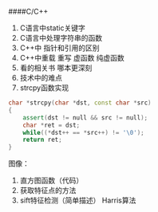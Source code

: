 ####C/C++

1. C语言中static关键字
2. C语言中处理字符串的函数
3. C++中 指针和引用的区别
4. C++中重载 重写 虚函数 纯虚函数
5. 看的相关书 哪本更深刻
6. 技术中的难点
7. strcpy函数实现
```C++
char *strcpy(char *dst, const char *src)
{
    assert(dst != null && src != null);
    char *ret = dst;
    while((*dst++ == *src++) != '\0');
    return ret;
}

```


图像：
1. 直方图函数（代码）
2. 获取特征点的方法
3. sift特征检测（简单描述） Harris算法
